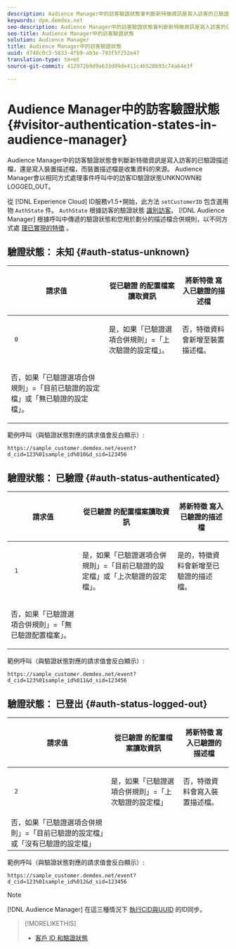 ```yaml
---
description: Audience Manager中的訪客驗證狀態會判斷新特徵資訊是寫入訪客的已驗證描述檔，還是寫入裝置描述檔，而裝置描述檔是收集資料的來源。 Audience Manager會以相同方式處理事件呼叫中的訪客ID驗證狀態UNKNOWN和LOGGED_OUT。
keywords: dpm.demdex.net
seo-description: Audience Manager中的訪客驗證狀態會判斷新特徵資訊是寫入訪客的已驗證描述檔，還是寫入裝置描述檔，而裝置描述檔是收集資料的來源。 Audience Manager會以相同方式處理事件呼叫中的訪客ID驗證狀態UNKNOWN和LOGGED_OUT。
seo-title: Audience Manager中的訪客驗證狀態
solution: Audience Manager
title: Audience Manager中的訪客驗證狀態
uuid: d748c0c3-5833-4fb9-ab3e-793f5f252e47
translation-type: tm+mt
source-git-commit: 412972b9d9a633d09de411c46528b93c74a64e3f

---
```



# Audience Manager中的訪客驗證狀態{#visitor-authentication-states-in-audience-manager}

Audience Manager中的訪客驗證狀態會判斷新特徵資訊是寫入訪客的已驗證描述檔，還是寫入裝置描述檔，而裝置描述檔是收集資料的來源。 Audience Manager會以相同方式處理事件呼叫中的訪客ID驗證狀態UNKNOWN和LOGGED_OUT。

從 [!DNL Experience Cloud] ID服務v1.5+開始，此方法 `setCustomerID` 包含選用物 `AuthState` 件。 `AuthState` 根據訪客的驗證狀態 [識別訪客](https://docs.adobe.com/content/help/en/id-service/using/reference/authenticated-state.html)。 [!DNL Audience Manager] 根據呼叫中傳遞的驗證狀態和您用於劃分的描述檔合併規則，以不同方式處 [理已實現的特徵](../features/profile-merge-rules/merge-rules-dashboard.md) 。

## 驗證狀態： 未知 {#auth-status-unknown}

<table id="table_E1EA51533FAE4BBFB338D6F6116BC1F9"> 
 <thead> 
  <tr> 
   <th colname="col1" class="entry"> <p>請求值 </p> </th> 
   <th colname="col2" class="entry"> <p> <b>從已驗證</b> 的配置檔案讀取資訊 </p> </th> 
   <th colname="col3" class="entry"> <p> <b>將新特徵</b> 寫入已驗證的描述檔 </p> </th> 
  </tr> 
 </thead>
 <tbody> 
  <tr> 
   <td colname="col1" morerows="1"> <p> <code> 0 </code> </p> </td> 
   <td colname="col2"> <p>是，如果「已驗證選項合併規則」=「上次驗證的設定檔」。 </p> </td> 
   <td colname="col3" morerows="1"> <p>否，特徵資料會新增至裝置描述檔。 </p> </td> 
  </tr> 
  <tr> 
   <td colname="col2"> <p>否，如果「已驗證選項合併規則」=「目前已驗證的設定檔」或「無已驗證的設定檔」。 </p> </td> 
  </tr> 
 </tbody> 
</table>

範例呼叫（與驗證狀態對應的請求值會反白顯示）:

`https://sample_customer.demdex.net/event?d_cid=123%01sample_id%010&d_sid=123456`

## 驗證狀態： 已驗證 {#auth-status-authenticated}

<table id="table_956ABF96024744308F7773E1F96482B7"> 
 <thead> 
  <tr> 
   <th colname="col1" class="entry"> <p>請求值 </p> </th> 
   <th colname="col2" class="entry"> <p> <b>從已驗證</b> 的配置檔案讀取資訊 </p> </th> 
   <th colname="col3" class="entry"> <p> <b>將新特徵</b> 寫入已驗證的描述檔 </p> </th> 
  </tr> 
 </thead>
 <tbody> 
  <tr> 
   <td colname="col1" morerows="1"> <p> <code> 1 </code> </p> </td> 
   <td colname="col2"> <p>是，如果「已驗證選項合併規則」=「目前已驗證的設定檔」或「上次驗證的設定檔」。 </p> </td> 
   <td colname="col3" morerows="1"> <p>是的，特徵資料會新增至已驗證的描述檔。 </p> </td> 
  </tr> 
  <tr> 
   <td colname="col2"> <p>否，如果「已驗證選項合併規則」=「無已驗證配置檔案」。 </p> </td> 
  </tr> 
 </tbody> 
</table>

範例呼叫（與驗證狀態對應的請求值會反白顯示）:

`https://sample_customer.demdex.net/event?d_cid=123%01sample_id%011&d_sid=123456`

## 驗證狀態： 已登出 {#auth-status-logged-out}

<table id="table_783F0CBB0431482AA49F41468FA65B19"> 
 <thead> 
  <tr> 
   <th colname="col1" class="entry"> <p>請求值 </p> </th> 
   <th colname="col2" class="entry"> <p> <b>從已驗證</b> 的配置檔案讀取資訊 </p> </th> 
   <th colname="col3" class="entry"> <p> <b>將新特徵</b> 寫入已驗證的描述檔 </p> </th> 
  </tr> 
 </thead>
 <tbody> 
  <tr> 
   <td colname="col1" morerows="1"> <p> <code> 2 </code> </p> </td> 
   <td colname="col2"> 是，如果「已驗證選項合併規則」=「上次驗證的設定檔」 </td> 
   <td colname="col3" morerows="1"> <p>否，特徵資料會寫入裝置描述檔。 </p> </td> 
  </tr> 
  <tr> 
   <td colname="col2"> 否，如果「已驗證選項合併規則」=「目前已驗證的設定檔」或「沒有已驗證的設定檔」 </td> 
  </tr> 
 </tbody> 
</table>

範例呼叫（與驗證狀態對應的請求值會反白顯示）:

`https://sample_customer.demdex.net/event?d_cid=123%01sample_id%012&d_sid=123456`

>[!NOTE]
>
>[!DNL Audience Manager] 在這三種情況下 [執行CID與UUID](../reference/ids-in-aam.md) 的ID同步。

>[!MORELIKETHIS]
>
>* [客戶 ID 和驗證狀態](https://docs.adobe.com/content/help/en/id-service/using/reference/authenticated-state.html)

